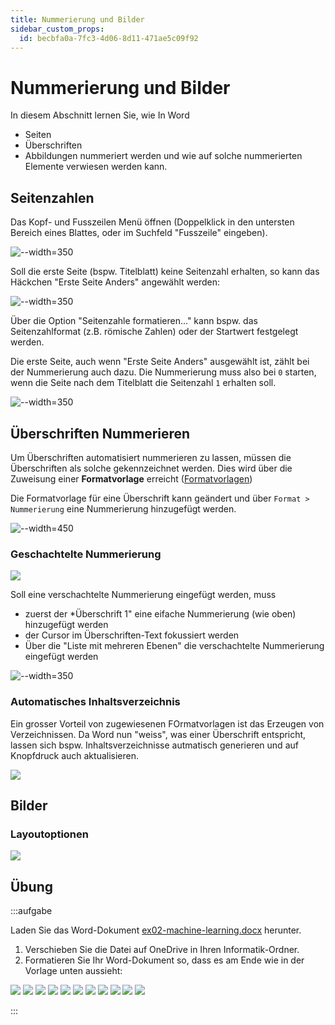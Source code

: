 ```yaml
---
title: Nummerierung und Bilder
sidebar_custom_props:
  id: becbfa0a-7fc3-4d06-8d11-471ae5c09f92
---
```


# Nummerierung und Bilder

In diesem Abschnitt lernen Sie, wie In Word
- Seiten
- Überschriften
- Abbildungen
nummeriert werden und wie auf solche nummerierten Elemente verwiesen werden kann.

## Seitenzahlen

Das Kopf- und Fusszeilen Menü öffnen (Doppelklick in den untersten Bereich eines Blattes, oder im Suchfeld "Fusszeile" eingeben).

![--width=350](images/word-seitenzahl.png)

Soll die erste Seite (bspw. Titelblatt) keine Seitenzahl erhalten, so kann das Häckchen "Erste Seite Anders" angewählt werden:

![--width=350](images/word-seitenzahl-erste-seite-anders.png)

Über die Option "Seitenzahle formatieren..." kann bspw. das Seitenzahlformat (z.B. römische Zahlen) oder der Startwert festgelegt werden.

Die erste Seite, auch wenn "Erste Seite Anders" ausgewählt ist, zählt bei der Nummerierung auch dazu. Die Nummerierung muss also bei `0` starten, wenn die Seite nach dem Titelblatt die Seitenzahl `1` erhalten soll.

![--width=350](images/word-seitenzahl-format.png)

## Überschriften Nummerieren

Um Überschriften automatisiert nummerieren zu lassen, müssen die Überschriften als solche gekennzeichnet werden. Dies wird über die Zuweisung einer **Formatvorlage** erreicht ([Formatvorlagen](02-dokumentstruktur.md#absatz))

Die Formatvorlage für eine Überschrift kann geändert und über `Format > Nummerierung` eine Nummerierung hinzugefügt werden. 

![--width=450](images/word-formatvorlage-nummerierung.png)

### Geschachtelte Nummerierung

<div style={{maxWidth: '350px', border: '1px solid var(--ifm-color-primary)'}}>

![](images/word-nummerierung.png)

</div>

Soll eine verschachtelte Nummerierung eingefügt werden, muss
- zuerst der *Überschrift 1" eine eifache Nummerierung (wie oben) hinzugefügt werden
- der Cursor im Überschriften-Text fokussiert werden
- Über die "Liste mit mehreren Ebenen" die verschachtelte Nummerierung eingefügt werden

![--width=350](images/word-nummerierung-edit.png)

### Automatisches Inhaltsverzeichnis

Ein grosser Vorteil von zugewiesenen FOrmatvorlagen ist das Erzeugen von Verzeichnissen. Da Word nun "weiss", was einer Überschrift entspricht, lassen sich bspw. Inhaltsverzeichnisse autmatisch generieren und auf Knopfdruck auch aktualisieren.

![](images/word-inhaltsverzeichnis.gif)


## Bilder

### Layoutoptionen

![](images/word-bilder.gif)

## Übung

:::aufgabe

Laden Sie das Word-Dokument [ex02-machine-learning.docx](files/ex02-machine-learning.docx) herunter.

1. Verschieben Sie die Datei auf OneDrive in Ihren Informatik-Ordner.
2. Formatieren Sie Ihr Word-Dokument so, dass es am Ende wie in der Vorlage unten aussieht:


<div style={{maxHeight: '450px', overflow: 'auto'}}>

![](images/word-nummerierung-01.png)
![](images/word-nummerierung-02.png)
![](images/word-nummerierung-03.png)
![](images/word-nummerierung-04.png)
![](images/word-nummerierung-05.png)
![](images/word-nummerierung-06.png)
![](images/word-nummerierung-07.png)
![](images/word-nummerierung-08.png)
![](images/word-nummerierung-09.png)
![](images/word-nummerierung-10.png)
![](images/word-nummerierung-11.png)

</div>



:::
